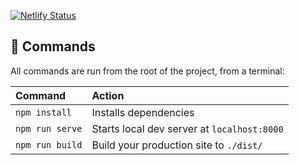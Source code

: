 [![Netlify Status](https://api.netlify.com/api/v1/badges/25932119-c19b-4d37-9388-1c96df791baa/deploy-status)](https://app.netlify.com/sites/scintillating-gnome-4fa115/deploys)


## 🧞 Commands

All commands are run from the root of the project, from a terminal:

| Command           | Action                                       |
| :---------------- | :------------------------------------------- |
| `npm install`     | Installs dependencies                        |
| `npm run serve`  | Starts local dev server at `localhost:8000`  |
| `npm run build`   | Build your production site to `./dist/`      |

